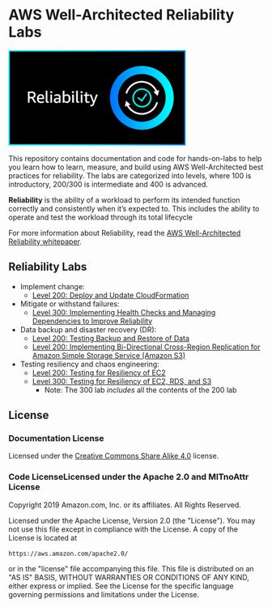 # AWS Well-Architected Reliability Labs

![ReliabilityIconHorizontal](Images/ReliabilityIconHorizontal.png)

This repository contains documentation and code for hands-on-labs to help you learn how to learn, measure, and build using AWS Well-Architected best practices for reliability. The labs are categorized into levels, where 100 is introductory, 200/300 is intermediate and 400 is advanced.

**Reliability** is the ability of a workload to perform its intended function correctly and consistently when it’s expected to. This includes the ability to operate and test the workload through its total lifecycle

For more information about Reliability, read the
[AWS Well-Architected Reliability whitepaper](https://d1.awsstatic.com/whitepapers/architecture/AWS-Reliability-Pillar.pdf).

## Reliability Labs

* Implement change:
    * [Level 200: Deploy and Update CloudFormation](200_Deploy_and_Update_CloudFormation/README.md)
* Mitigate or withstand failures:
    * [Level 300: Implementing Health Checks and Managing Dependencies to Improve Reliability](300_Health_Checks_and_Dependencies/README.md)
* Data backup and disaster recovery (DR):
    * [Level 200: Testing Backup and Restore of Data](200_Testing_Backup_and_Restore_of_Data/README.md)
    * [Level 200: Implementing Bi-Directional Cross-Region Replication for Amazon Simple Storage Service (Amazon S3)](200_Bidirectional_Replication_for_S3/README.md)
* Testing resiliency and chaos engineering:
    * [Level 200: Testing for Resiliency of EC2](200_Testing_for_Resiliency_of_EC2/README.md)
    * [Level 300: Testing for Resiliency of EC2, RDS, and S3](300_Testing_for_Resiliency_of_EC2_RDS_and_S3/README.md)
        * Note: The 300 lab _includes_ all the contents of the 200 lab

## License

### Documentation License

Licensed under the [Creative Commons Share Alike 4.0](https://creativecommons.org/licenses/by-sa/4.0/) license.

### Code LicenseLicensed under the Apache 2.0 and MITnoAttr License

Copyright 2019 Amazon.com, Inc. or its affiliates. All Rights Reserved.

Licensed under the Apache License, Version 2.0 (the "License"). You may not use this file except in compliance with the License. A copy of the License is located at

    https://aws.amazon.com/apache2.0/

or in the "license" file accompanying this file. This file is distributed on an "AS IS" BASIS, WITHOUT WARRANTIES OR CONDITIONS OF ANY KIND, either express or implied. See the License for the specific language governing permissions and limitations under the License.
